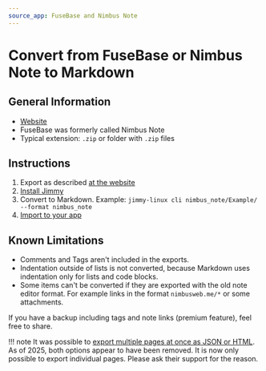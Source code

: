 ```yaml
---
source_app: FuseBase and Nimbus Note
---
```


# Convert from FuseBase or Nimbus Note to Markdown

## General Information

- [Website](https://nimbusweb.me/note/)
- FuseBase was formerly called Nimbus Note
- Typical extension: `.zip` or folder with `.zip` files

## Instructions

1. Export as described [at the website](https://nimbusweb.me/guides/settings/how-to-export-notes-to-html-or-pdf/)
2. [Install Jimmy](../index.md#installation)
3. Convert to Markdown. Example: `jimmy-linux cli nimbus_note/Example/ --format nimbus_note`
4. [Import to your app](../import_instructions.md)

## Known Limitations

- Comments and Tags aren't included in the exports.
- Indentation outside of lists is not converted, because Markdown uses indentation only for lists and code blocks.
- Some items can't be converted if they are exported with the old note editor format. For example links in the format `nimbusweb.me/*` or some attachments.

If you have a backup including tags and note links (premium feature), feel free to share.

!!! note
    It was possible to [export multiple pages at once as JSON or HTML](https://discourse.joplinapp.org/t/feature-request-nimbus-notes-import/5165/7). As of 2025, both options appear to have been removed. It is now only possible to export individual pages. Please ask their support for the reason.
